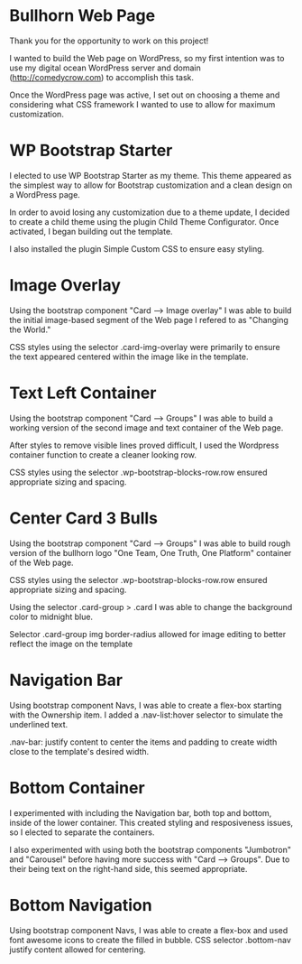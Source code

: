 # Bullhorn Web Page

Thank you for the opportunity to work on this project!

I wanted to build the Web page on WordPress, so my first intention was to use my digital ocean WordPress server and domain (http://comedycrow.com) to accomplish this task.

Once the WordPress page was active, I set out on choosing a theme and considering what CSS framework I wanted to use to allow for maximum customization.

# WP Bootstrap Starter

I elected to use WP Bootstrap Starter as my theme. This theme appeared as the simplest way to allow for Bootstrap customization and a clean design on a WordPress page.

In order to avoid losing any customization due to a theme update, I decided to create a child theme using the plugin Child Theme Configurator. Once activated, I began building out the template.

I also installed the plugin Simple Custom CSS to ensure easy styling.

# Image Overlay

Using the bootstrap component "Card --> Image overlay" I was able to build the initial image-based segment of the Web page I refered to as "Changing the World." 

CSS styles using the selector .card-img-overlay were primarily to ensure the text appeared centered within the image like in the template. 

# Text Left Container

Using the bootstrap component "Card --> Groups" I was able to build a working version of the second image and text container of the Web page. 

After styles to remove visible lines proved difficult, I used the Wordpress container function to create a cleaner looking row.

CSS styles using the selector .wp-bootstrap-blocks-row.row ensured appropriate sizing and spacing.

# Center Card 3 Bulls

Using the bootstrap component "Card --> Groups" I was able to build rough version of the bullhorn logo "One Team, One Truth, One Platform" container of the Web page.

CSS styles using the selector .wp-bootstrap-blocks-row.row ensured appropriate sizing and spacing. 

Using the selector .card-group > .card I was able to change the background color to midnight blue.

Selector .card-group img border-radius allowed for image editing to better reflect the image on the template

# Navigation Bar

Using bootstrap component Navs, I was able to create a flex-box starting with the Ownership item. I added a .nav-list:hover selector to simulate the underlined text.

.nav-bar: justify content to center the items and padding to create width close to the template's desired width.

# Bottom Container

I experimented with including the Navigation bar, both top and bottom, inside of the lower container. This created styling and resposiveness issues, so I elected to separate the containers.

I also experimented with using both the bootstrap components "Jumbotron" and "Carousel" before having more success with "Card --> Groups". Due to their being text on the right-hand side, this seemed appropriate.

# Bottom Navigation

Using bootstrap component Navs, I was able to create a flex-box and used font awesome icons to create the filled in bubble. CSS selector .bottom-nav justify content allowed for centering.



